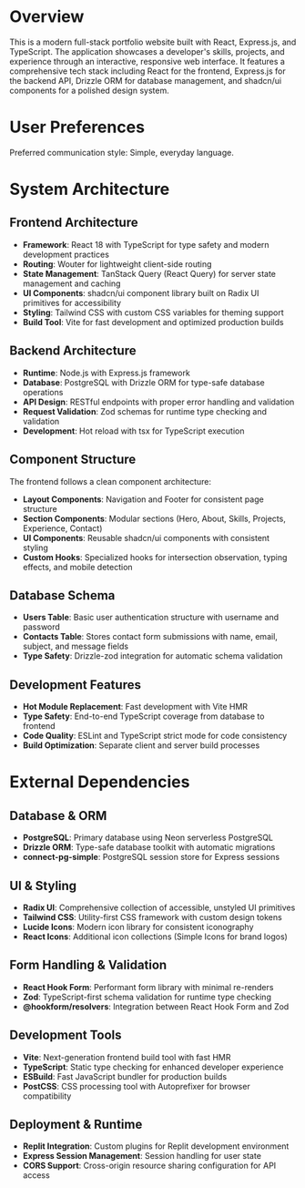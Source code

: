# Overview

This is a modern full-stack portfolio website built with React, Express.js, and TypeScript. The application showcases a developer's skills, projects, and experience through an interactive, responsive web interface. It features a comprehensive tech stack including React for the frontend, Express.js for the backend API, Drizzle ORM for database management, and shadcn/ui components for a polished design system.

# User Preferences

Preferred communication style: Simple, everyday language.

# System Architecture

## Frontend Architecture
- **Framework**: React 18 with TypeScript for type safety and modern development practices
- **Routing**: Wouter for lightweight client-side routing
- **State Management**: TanStack Query (React Query) for server state management and caching
- **UI Components**: shadcn/ui component library built on Radix UI primitives for accessibility
- **Styling**: Tailwind CSS with custom CSS variables for theming support
- **Build Tool**: Vite for fast development and optimized production builds

## Backend Architecture
- **Runtime**: Node.js with Express.js framework
- **Database**: PostgreSQL with Drizzle ORM for type-safe database operations
- **API Design**: RESTful endpoints with proper error handling and validation
- **Request Validation**: Zod schemas for runtime type checking and validation
- **Development**: Hot reload with tsx for TypeScript execution

## Component Structure
The frontend follows a clean component architecture:
- **Layout Components**: Navigation and Footer for consistent page structure
- **Section Components**: Modular sections (Hero, About, Skills, Projects, Experience, Contact)
- **UI Components**: Reusable shadcn/ui components with consistent styling
- **Custom Hooks**: Specialized hooks for intersection observation, typing effects, and mobile detection

## Database Schema
- **Users Table**: Basic user authentication structure with username and password
- **Contacts Table**: Stores contact form submissions with name, email, subject, and message fields
- **Type Safety**: Drizzle-zod integration for automatic schema validation

## Development Features
- **Hot Module Replacement**: Fast development with Vite HMR
- **Type Safety**: End-to-end TypeScript coverage from database to frontend
- **Code Quality**: ESLint and TypeScript strict mode for code consistency
- **Build Optimization**: Separate client and server build processes

# External Dependencies

## Database & ORM
- **PostgreSQL**: Primary database using Neon serverless PostgreSQL
- **Drizzle ORM**: Type-safe database toolkit with automatic migrations
- **connect-pg-simple**: PostgreSQL session store for Express sessions

## UI & Styling
- **Radix UI**: Comprehensive collection of accessible, unstyled UI primitives
- **Tailwind CSS**: Utility-first CSS framework with custom design tokens
- **Lucide Icons**: Modern icon library for consistent iconography
- **React Icons**: Additional icon collections (Simple Icons for brand logos)

## Form Handling & Validation
- **React Hook Form**: Performant form library with minimal re-renders
- **Zod**: TypeScript-first schema validation for runtime type checking
- **@hookform/resolvers**: Integration between React Hook Form and Zod

## Development Tools
- **Vite**: Next-generation frontend build tool with fast HMR
- **TypeScript**: Static type checking for enhanced developer experience
- **ESBuild**: Fast JavaScript bundler for production builds
- **PostCSS**: CSS processing tool with Autoprefixer for browser compatibility

## Deployment & Runtime
- **Replit Integration**: Custom plugins for Replit development environment
- **Express Session Management**: Session handling for user state
- **CORS Support**: Cross-origin resource sharing configuration for API access